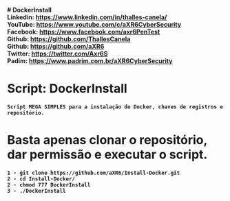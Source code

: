 <b># DockerInstall<b><br>
Linkedin: https://www.linkedin.com/in/thalles-canela/ <br>
YouTube:  https://www.youtube.com/c/aXR6CyberSecurity <br>
Facebook: https://www.facebook.com/axr6PenTest <br>
Github:   https://github.com/ThallesCanela <br>
Github:   https://github.com/aXR6 <br>
Twitter:  https://twitter.com/Axr6S <br>
Padim:    https://www.padrim.com.br/aXR6CyberSecurity <br>

# Script: DockerInstall
```
Script MEGA SIMPLES para a instalação do Docker, chaves de registros e repositório.
```

# Basta apenas clonar o repositório, dar permissão e executar o script.
```
1 - git clone https://github.com/aXR6/Install-Docker.git
2 - cd Install-Docker/
2 - chmod 777 DockerInstall
3 - ./DockerInstall
```
